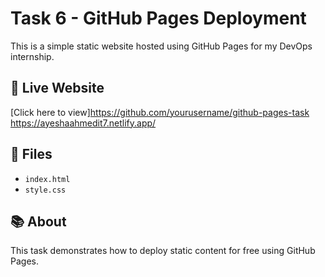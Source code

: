 # Task 6 - GitHub Pages Deployment

This is a simple static website hosted using GitHub Pages for my DevOps internship.

## 🔗 Live Website
[Click here to view]https://github.com/yourusername/github-pages-task
https://ayeshaahmedit7.netlify.app/

## 📁 Files
- `index.html`
- `style.css`

## 📚 About
This task demonstrates how to deploy static content for free using GitHub Pages.

